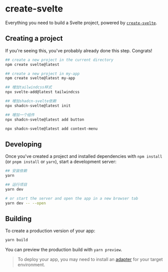 # create-svelte

Everything you need to build a Svelte project, powered by [`create-svelte`](https://github.com/sveltejs/kit/tree/main/packages/create-svelte).

## Creating a project

If you're seeing this, you've probably already done this step. Congrats!

```bash
## create a new project in the current directory
npm create svelte@latest

## create a new project in my-app
npm create svelte@latest my-app

## 增加tailwindcss样式
npx svelte-add@latest tailwindcss

## 增加shadcn-svelte依赖
npx shadcn-svelte@latest init

## 增加一个组件
npx shadcn-svelte@latest add button

npx shadcn-svelte@latest add context-menu
```

## Developing

Once you've created a project and installed dependencies with `npm install` (or `pnpm install` or `yarn`), start a development server:

```bash
## 安装依赖
yarn

## 运行项目
yarn dev

# or start the server and open the app in a new browser tab
yarn dev -- --open
```

## Building

To create a production version of your app:

```bash
yarn build
```

You can preview the production build with `yarn preview`.

> To deploy your app, you may need to install an [adapter](https://kit.svelte.dev/docs/adapters) for your target environment.
